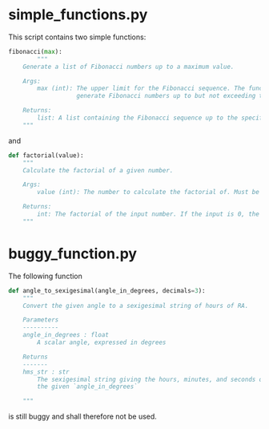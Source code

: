 # simple_functions.py 
This script contains two simple functions:
```python
fibonacci(max):
        """ 
    Generate a list of Fibonacci numbers up to a maximum value.

    Args:
        max (int): The upper limit for the Fibonacci sequence. The function will
                   generate Fibonacci numbers up to but not exceeding this value.

    Returns:
        list: A list containing the Fibonacci sequence up to the specified limit.
    """
```

and

```python
def factorial(value):
    """ 
    Calculate the factorial of a given number.

    Args:
        value (int): The number to calculate the factorial of. Must be a non-negative integer.

    Returns:
        int: The factorial of the input number. If the input is 0, the function returns 1.
    """
```

# buggy_function.py
The following function
```python
def angle_to_sexigesimal(angle_in_degrees, decimals=3):
    """ 
    Convert the given angle to a sexigesimal string of hours of RA.

    Parameters
    ----------
    angle_in_degrees : float
        A scalar angle, expressed in degrees

    Returns
    -------
    hms_str : str
        The sexigesimal string giving the hours, minutes, and seconds of RA for
        the given `angle_in_degrees`

    """
```

is still buggy and shall therefore not be used.
